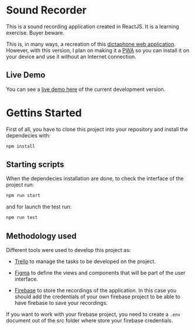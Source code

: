 # Sound Recorder

This is a sound recording application created in ReactJS. It is a learning exercise. Buyer beware.

This is, in many ways, a recreation of this [dictaphone web application](https://github.com/mdn/web-dictaphone/).
However, with this version, I plan on making it a [PWA](https://create-react-app.dev/docs/making-a-progressive-web-app/)
so you can install it on your device and use it without an Internet connection.

## Live Demo

You can see a [live demo here](https://tedsecretsource.github.io/sound-recorder/) of the current development version.

# Gettins Started

First of all, you have to clone this project into your repository and install the dependecies with:

```bash
npm install
```

## Starting scripts

When the dependecies installation are done, to check the interface of the project run:

```bash
npm run start
```

and for launch the test run:

```bash
npm run test
```

## Methodology used

Different tools were used to develop this project as:

- [Trello](https://trello.com/b/FTI9W1kT/secret-source-challenge) to manage the tasks to be developed on the project.

- [Figma](https://www.figma.com/file/p8Yf4aLTFtVLPRBbgJKPAW/secret-source-challenge?node-id=0%3A1) to define the views and components that will be part of the user interface.

- [Firebase](https://firebase.google.com/) to store the recordings of the application. In this case you should add the credentials of your own firebase project to be able to have firebase to save your recordings.

If you want to work with your firebase project, you need to create a `.env` document out of the src folder where store your firebase credentials.
